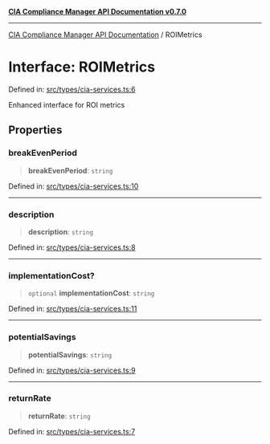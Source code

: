 [**CIA Compliance Manager API Documentation v0.7.0**](../README.md)

***

[CIA Compliance Manager API Documentation](../globals.md) / ROIMetrics

# Interface: ROIMetrics

Defined in: [src/types/cia-services.ts:6](https://github.com/Hack23/cia-compliance-manager/blob/main/src/types/cia-services.ts#L6)

Enhanced interface for ROI metrics

## Properties

### breakEvenPeriod

> **breakEvenPeriod**: `string`

Defined in: [src/types/cia-services.ts:10](https://github.com/Hack23/cia-compliance-manager/blob/main/src/types/cia-services.ts#L10)

***

### description

> **description**: `string`

Defined in: [src/types/cia-services.ts:8](https://github.com/Hack23/cia-compliance-manager/blob/main/src/types/cia-services.ts#L8)

***

### implementationCost?

> `optional` **implementationCost**: `string`

Defined in: [src/types/cia-services.ts:11](https://github.com/Hack23/cia-compliance-manager/blob/main/src/types/cia-services.ts#L11)

***

### potentialSavings

> **potentialSavings**: `string`

Defined in: [src/types/cia-services.ts:9](https://github.com/Hack23/cia-compliance-manager/blob/main/src/types/cia-services.ts#L9)

***

### returnRate

> **returnRate**: `string`

Defined in: [src/types/cia-services.ts:7](https://github.com/Hack23/cia-compliance-manager/blob/main/src/types/cia-services.ts#L7)
